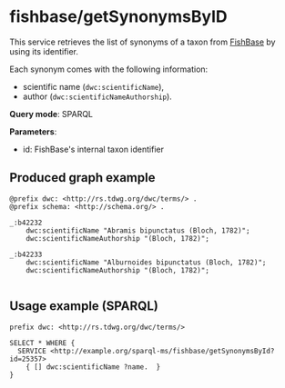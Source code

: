 
# fishbase/getSynonymsByID


This service retrieves the list of synonyms of a taxon from  [FishBase](https://www.fishbase.se/search.php) by using its identifier. 

Each synonym comes with the following information:
- scientific name (`dwc:scientificName`),
- author (`dwc:scientificNameAuthorship`).

**Query mode**: SPARQL

**Parameters**: 
- id: FishBase's internal taxon identifier




## Produced graph example

```turtle
@prefix dwc: <http://rs.tdwg.org/dwc/terms/> .
@prefix schema: <http://schema.org/> .

_:b42232
    dwc:scientificName "Abramis bipunctatus (Bloch, 1782)";
    dwc:scientificNameAuthorship "(Bloch, 1782)";
    
_:b42233
    dwc:scientificName "Alburnoides bipunctatus (Bloch, 1782)";
    dwc:scientificNameAuthorship "(Bloch, 1782)";
    
```

## Usage example (SPARQL)

```sparql
prefix dwc: <http://rs.tdwg.org/dwc/terms/>

SELECT * WHERE {
  SERVICE <http://example.org/sparql-ms/fishbase/getSynonymsById?id=25357>
    { [] dwc:scientificName ?name.  }
}
```

